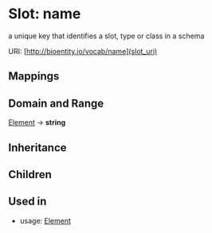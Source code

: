 # Slot: name


a unique key that identifies a slot, type or class in a schema

URI: [http://bioentity.io/vocab/name](slot_uri)
## Mappings

## Domain and Range

[Element](Element.md) -> **string**
## Inheritance

## Children

## Used in

 *  usage: [Element](Element.md)
